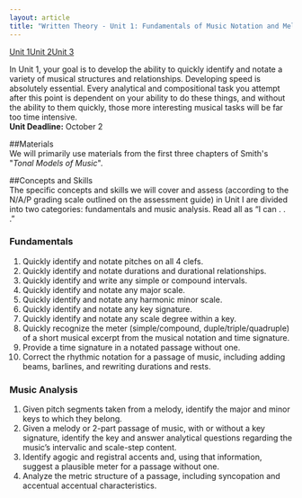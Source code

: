 ```yaml
---
layout: article
title: "Written Theory - Unit 1: Fundamentals of Music Notation and Melody"
---
```


<a href="wt-unit1.html" class="btn-info">Unit 1</a><a href="wt-unit2.html" class="btn-info">Unit 2</a><a href="wt-unit3.html" class="btn-info">Unit 3</a>

In Unit 1, your goal is to develop the ability to quickly identify and notate a variety of musical structures and relationships. Developing speed is absolutely essential. Every analytical and compositional task you attempt after this point is dependent on your ability to do these things, and without the ability to them quickly, those more interesting musical tasks will be far too time intensive.  
**Unit Deadline:** October 2  

##Materials  
We will primarily use materials from the first three chapters of Smith's "*Tonal Models of Music*".  

##Concepts and Skills  
The specific concepts and skills we will cover and assess (according to the N/A/P grading scale outlined on the assessment guide) in Unit I are divided into two categories: fundamentals and music analysis. Read all as “I can . . .”

### Fundamentals
1. Quickly identify and notate pitches on all 4 clefs.  
2. Quickly identify and notate durations and durational relationships.    
3. Quickly identify and write any simple or compound intervals.   
4. Quickly identify and notate any major scale.  
5. Quickly identify and notate any harmonic minor scale.  
6. Quickly identify and notate any key signature.  
7. Quickly identify and notate any scale degree within a key.  
8. Quickly recognize the meter (simple/compound, duple/triple/quadruple) of a short musical excerpt from the musical notation and time signature.   
9. Provide a time signature in a notated passage without one.   
10. Correct the rhythmic notation for a passage of music, including adding beams, barlines, and rewriting durations and rests.  
   
### Music Analysis
1. Given pitch segments taken from a melody, identify the major and minor keys to which they belong.  
2. Given a melody or 2-part passage of music, with or without a key signature, identify the key and answer analytical questions regarding the music’s intervalic and scale-step content.  
3. Identify agogic and registral accents and, using that information, suggest a plausible meter for a passage without one.  
4. Analyze the metric structure of a passage, including syncopation and accentual accentual characteristics.  